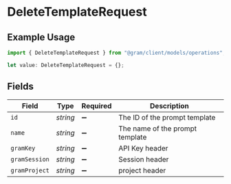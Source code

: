 # DeleteTemplateRequest

## Example Usage

```typescript
import { DeleteTemplateRequest } from "@gram/client/models/operations";

let value: DeleteTemplateRequest = {};
```

## Fields

| Field                           | Type                            | Required                        | Description                     |
| ------------------------------- | ------------------------------- | ------------------------------- | ------------------------------- |
| `id`                            | *string*                        | :heavy_minus_sign:              | The ID of the prompt template   |
| `name`                          | *string*                        | :heavy_minus_sign:              | The name of the prompt template |
| `gramKey`                       | *string*                        | :heavy_minus_sign:              | API Key header                  |
| `gramSession`                   | *string*                        | :heavy_minus_sign:              | Session header                  |
| `gramProject`                   | *string*                        | :heavy_minus_sign:              | project header                  |